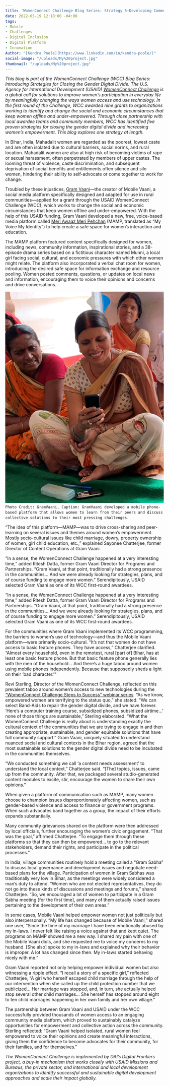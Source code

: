```yaml
---
title: 'WomenConnect Challenge Blog Series: Strategy 5—Developing Community Support'
date: 2022-05-19 12:18:00 -04:00
tags:
- Mobile
- Challenges
- Digital Inclusion
- Digital Platform
- Innovation
Author: "[Kendra Poole](https://www.linkedin.com/in/kendra-poole/)"
social-image: "/uploads/My%20project.jpg"
thumbnail: "/uploads/My%20project.jpg"
---
```


*This blog is part of the WomenConnect Challenge (WCC) Blog Series: Introducing Strategies for Closing the Gender Digital Divide. The U.S. Agency for International Development (USAID) [WomenConnect Challenge](https://www.womenconnectchallenge.org/) is a global call for solutions to improve women’s participation in everyday life by meaningfully changing the ways women access and use technology. In the first round of the Challenge, WCC awarded nine grants to organizations working to identify and change the social and economic circumstances that keep women offline and under-empowered. Through close partnership with local awardee teams and community members, WCC has identified five proven strategies for closing the gender digital divide and increasing women’s empowerment. This blog explores one strategy at length.*

In Bihar, India, Mahadalit women are regarded as the poorest, lowest caste and are often isolated due to cultural barriers, social norms, and rural location. Mahadalit women are also at high risk of becoming victims of rape or sexual harassment, often perpetrated by members of upper castes. The looming threat of violence, caste discrimination, and subsequent deprivation of social benefits and entitlements often silence and silo women, hindering their ability to self-advocate or come together to work for change. 

Troubled by these injustices, [Gram Vaani](https://gramvaani.org/)—the creator of Mobile Vaani, a social media platform specifically designed and adapted for use in rural communities—applied for a grant through the USAID WomenConnect Challenge (WCC), which works to change the social and economic circumstances that keep women offline and under-empowered. With the help of this USAID funding, Gram Vaani developed a new, free, voice-based media platform called [Meri Awaaz Meri Pehchan](http://mobilevaani.in/vaani/#/1/home) (MAMP, translated as “My Voice My Identity”) to help create a safe space for women’s interaction and education. 

The MAMP platform featured content specifically designed for women, including news, community information, inspirational stories, and a 38-episode drama series based on a fictitious character named Munni, a local girl facing social, cultural, and economic pressures with which other women might relate. The platform also incorporated a verbal chat room for women, introducing the desired safe space for information exchange and resource pooling. Women posted comments, questions, or updates on local news and information, encouraging them to voice their opinions and concerns and drive conversations.

![Picture1-65d9dd.png](/uploads/Picture1-65d9dd.png)`Photo Credit: GramVaani, Caption: GramVaani developed a mobile phone-based platform that allows women to learn from their peers and discuss collective solutions to their most pressing challenges.`

“The idea of this platform—MAMP—was to drive cross-sharing and peer-learning on several issues and themes around women’s empowerment. Mostly socio-cultural issues like child marriage, dowry, property ownership of women, girl child education, etc.,” explained Sayonee Chatterjee, former Director of Content Operations at Gram Vaani. 

“In a sense, the WomenConnect Challenge happened at a very interesting time,” added Ritesh Datta, former Gram Vaani Director for Programs and Partnerships. “Gram Vaani, at that point, traditionally had a strong presence in the communities… And we were already looking for strategies, plans, and of course funding to engage more women.” Serendipitously, USAID selected Gram Vaani as one of its WCC first-round awardees. 

“In a sense, the WomenConnect Challenge happened at a very interesting time,” added Ritesh Datta, former Gram Vaani Director for Programs and Partnerships. “Gram Vaani, at that point, traditionally had a strong presence in the communities… And we were already looking for strategies, plans, and of course funding to engage more women.” Serendipitously, USAID selected Gram Vaani as one of its WCC first-round awardees. 

For the communities where Gram Vaani implemented its WCC programming, the barriers to women’s use of technology—and thus the Mobile Vaani platform—were primarily socio-cultural. “It’s not that women do not have access to basic feature phones. They have access,” Chatterjee clarified. “Almost every household, even in the remotest, rural [part of] Bihar, has at least one basic feature phone. But that basic feature phone generally lies with the men of the household… And there’s a huge taboo around women using mobile phones independently. Because that supposedly sheds a light on their ‘bad character.’”

Revi Sterling, Director of the WomenConnect Challenge, reflected on this prevalent taboo around women’s access to new technologies during the [“WomenConnect Challenge Steps to Success” webinar series](https://www.youtube.com/playlist?list=PLd1A49D9AiwWfqIuMDKK5BJnAnhVwTOgH). “As we know, empowered women are terrifying to the status quo,” she stated. “We can select Band-Aids to repair the gender digital divide, and we have forever. ‘Here’s a computer training course, subsidized phones, subsidized airtime…’ none of those things are sustainable,” Sterling elaborated. “What the WomenConnect Challenge is really about is understanding exactly the cultural context of the communities that we are trying to engage in and then creating appropriate, sustainable, and gender equitable solutions that have full community support.” Gram Vaani, uniquely situated to understand nuanced social and cultural contexts in the Bihar region, agreed that the most sustainable solutions to the gender digital divide need to be incubated in the communities themselves. 

“We conducted something we call ‘a content needs assessment’ to understand the local context,” Chatterjee said. “[The] topics, issues, came up from the community. After that, we packaged several studio-generated content modules to excite, stir, encourage the women to share their own opinions.” 

When given a platform of communication such as MAMP, many women choose to champion issues disproportionately affecting women, such as gender-based violence and access to finance or government programs. When such advocates band together as a group, the impact of their efforts expands substantially.

Many community grievances shared on the platform were then addressed by local officials, further encouraging the women’s civic engagement. “That was the goal,” affirmed Chatterjee. “To engage them through these platforms so that they can then be empowered… to go to the relevant stakeholders, demand their rights, and participate in the political processes.” 

In India, village communities routinely hold a meeting called a “Gram Sabha” to discuss local governance and development issues and negotiate need-based plans for the village. Participation of women in Gram Sabhas was traditionally very low in Bihar, as the meetings were widely considered a man’s duty to attend. “Women who are not elected representatives, they do not go into these kinds of discussions and meetings and forums,” shared Chatterjee. “So, we encouraged a lot of women to participate in a Gram Sabha meeting [for the first time], and many of them actually raised issues pertaining to the development of their own areas.”

In some cases, Mobile Vaani helped empower women not just politically but also interpersonally. “My life has changed because of Mobile Vaani,” shared one user, “Since the time of my marriage I have been emotionally abused by my in-laws. I never felt like raising a voice against that and kept quiet. The programs on MAMP showed me a new way. I shared my pain with one of the Mobile Vaani didis, and she requested me to voice my concerns to my husband. [She also] spoke to my in-laws and explained why their behavior is improper. A lot has changed since then. My in-laws started behaving nicely with me.” 

Gram Vaani reported not only helping empower individual women but also witnessing a ripple effect. “I recall a story of a specific girl,” reflected Chatterjee, “A girl who herself escaped child marriage through the help of our intervention when she called up the child protection number that we publicized… Her marriage was stopped, and, in turn, she actually helped stop several other child marriages… She herself has stopped around eight to ten child marriages happening in her own family and her own village.”

The partnership between Gram Vaani and USAID under the WCC successfully provided thousands of women access to an engaging community media platform, which proved to sustainably catalyze opportunities for empowerment and collective action across the community. Sterling reflected: “Gram Vaani helped isolated, rural women feel empowered to voice their opinions and create meaningful interactions, giving them the confidence to become advocates for their community, for their families, and for themselves.” 

*The WomenConnect Challenge is implemented by DAI’s Digital Frontiers project, a buy-in mechanism that works closely with USAID Missions and Bureaus, the private sector, and international and local development organizations to identify successful and sustainable digital development approaches and scale their impact globally.*